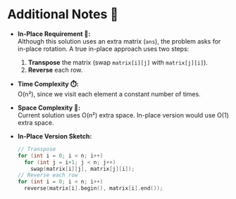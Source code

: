 # Additional Notes 📝

- **In-Place Requirement 🚀:**  
  Although this solution uses an extra matrix (`ans`), the problem asks for in-place rotation. A true in-place approach uses two steps:
  1. **Transpose** the matrix (swap `matrix[i][j]` with `matrix[j][i]`).  
  2. **Reverse** each row.

- **Time Complexity ⏱️:**  
  O(n²), since we visit each element a constant number of times.

- **Space Complexity 💾:**  
  Current solution uses O(n²) extra space. In-place version would use O(1) extra space.

- **In-Place Version Sketch:**  
  ```cpp
  // Transpose
  for (int i = 0; i < n; i++)
    for (int j = i+1; j < n; j++)
      swap(matrix[i][j], matrix[j][i]);
  // Reverse each row
  for (int i = 0; i < n; i++)
    reverse(matrix[i].begin(), matrix[i].end());
